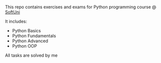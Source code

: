 <p>This repo contains exercises and exams for Python programming course @ <a href="https://softuni.bg/">SoftUni</a></p>
It includes:
<ul>
  <li>Python Basics</li>
  <li>Python Fundamentals</a></li>
  <li>Python Advanced</a></li>
  <li>Python OOP</a></li>
</ul>
<p>All tasks are solved by me</p>

